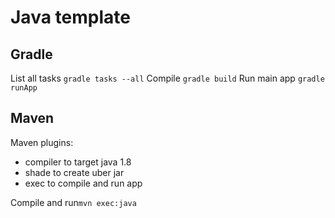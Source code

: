 # Java template

## Gradle

List all tasks `gradle tasks --all`
Compile `gradle build`
Run main app `gradle runApp`

## Maven

Maven plugins:

- compiler to target java 1.8
- shade to create uber jar
- exec to compile and run app

Compile and run`mvn exec:java`
